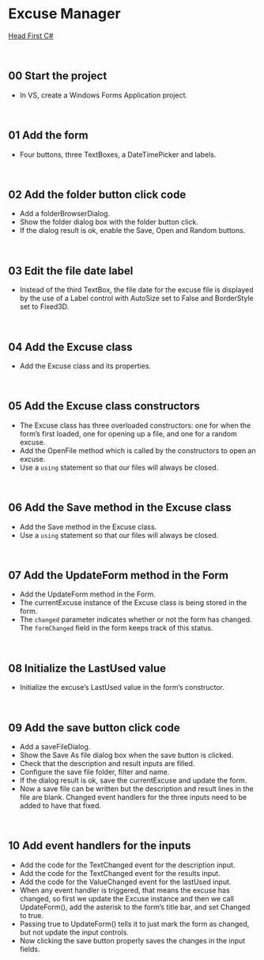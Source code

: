# Excuse Manager
[Head First C#](http://www.headfirstlabs.com/books//hfcsharp/)

&nbsp;
## 00 Start the project
* In VS, create a Windows Forms Application project.

&nbsp;
## 01 Add the form
* Four buttons, three TextBoxes, a DateTimePicker and labels.

&nbsp;
## 02 Add the folder button click code
* Add a folderBrowserDialog.
* Show the folder dialog box with the folder button click.
* If the dialog result is ok, enable the Save, Open and Random buttons.

&nbsp;
## 03 Edit the file date label
* Instead of the third TextBox, the file date for the excuse file is displayed by the use of a Label control with AutoSize set to False and BorderStyle set to Fixed3D.

&nbsp;
## 04 Add the Excuse class
* Add the Excuse class and its properties.

&nbsp;
## 05 Add the Excuse class constructors
* The Excuse class has three overloaded constructors: one for when the form’s first loaded, one for opening up a file, and one for a random excuse.
* Add the OpenFile method which is called by the constructors to open an excuse.    
* Use a `using` statement so that our files will always be closed.

&nbsp;
## 06 Add the Save method in the Excuse class
* Add the Save method in the Excuse class.
* Use a `using` statement so that our files will always be closed.

&nbsp;
## 07 Add the UpdateForm method in the Form
* Add the UpdateForm method in the Form.
* The currentExcuse instance of the Excuse class is being stored in the form.
* The `changed` parameter indicates whether or not the form has changed. The `formChanged` field in the form keeps track of this status.

&nbsp;
## 08 Initialize the LastUsed value
* Initialize the excuse’s LastUsed value in the form’s constructor.

&nbsp;
## 09 Add the save button click code
* Add a saveFileDialog.
* Show the Save As file dialog box when the save button is clicked.
* Check that the description and result inputs are filled.
* Configure the save file folder, filter and name.
* If the dialog result is ok, save the currentExcuse and update the form.
* Now a save file can be written but the description and result lines in the file are blank. Changed event handlers for the three inputs need to be added to have that fixed.

&nbsp;
## 10 Add event handlers for the inputs
* Add the code for the TextChanged event for the description input.
* Add the code for the TextChanged event for the results input.
* Add the code for the ValueChanged event for the lastUsed input.
* When any event handler is triggered, that means the excuse has changed, so first we update the Excuse instance and then we call UpdateForm(), add the asterisk to the form’s title bar, and set Changed to true.
* Passing true to UpdateForm() tells it to just mark the form as changed, but not update the input controls.
* Now clicking the save button properly saves the changes in the input fields.

